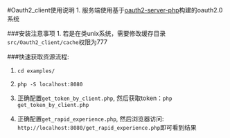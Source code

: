 #Oauth2_client使用说明
1.
服务端使用基于[oauth2-server-php](https://github.com/bshaffer/oauth2-server-php)构建的oauth2.0系统

###安装注意事项
1.
若是在类unix系统，需要修改缓存目录`src/Oauth2_client/cache`权限为777

###快速获取资源流程:
1. `cd examples/`

2. `php -S localhost:8080`

3. 正确配置`get_token_by_client.php`, 然后获取token：`php get_token_by_client.php`

4. 正确配置`get_rapid_experience.php`, 然后浏览器访问: `http://localhost:8080/get_rapid_experience.php`即可看到结果
